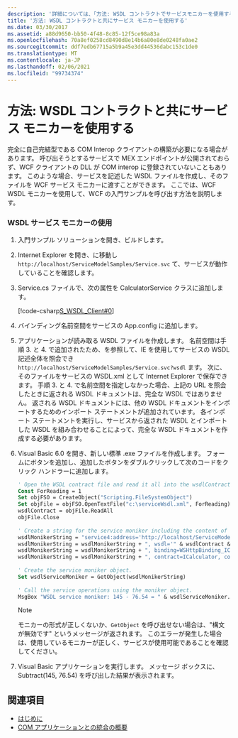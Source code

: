 ```yaml
---
description: '詳細については、「方法: WSDL コントラクトでサービスモニカーを使用する」を参照してください。'
title: '方法: WSDL コントラクトと共にサービス モニカーを使用する'
ms.date: 03/30/2017
ms.assetid: a88d9650-bb50-4f48-8c85-12f5ce98a83a
ms.openlocfilehash: 70a8ef0258cd8490d8e14b6a80e8de0248fa0ae2
ms.sourcegitcommit: ddf7edb67715a5b9a45e3dd44536dabc153c1de0
ms.translationtype: MT
ms.contentlocale: ja-JP
ms.lasthandoff: 02/06/2021
ms.locfileid: "99734374"
---
```

# <a name="how-to-use-a-service-moniker-with-wsdl-contracts"></a>方法: WSDL コントラクトと共にサービス モニカーを使用する

完全に自己完結型である COM Interop クライアントの構築が必要になる場合があります。 呼び出そうとするサービスで MEX エンドポイントが公開されておらず、WCF クライアントの DLL が COM interop に登録されていないこともあります。 このような場合、サービスを記述した WSDL ファイルを作成し、そのファイルを WCF サービス モニカーに渡すことができます。 ここでは、WCF WSDL モニカーを使用して、WCF の入門サンプルを呼び出す方法を説明します。  
  
### <a name="using-the-wsdl-service-moniker"></a>WSDL サービス モニカーの使用  
  
1. 入門サンプル ソリューションを開き、ビルドします。  
  
2. Internet Explorer を開き、に移動し `http://localhost/ServiceModelSamples/Service.svc` て、サービスが動作していることを確認します。  
  
3. Service.cs ファイルで、次の属性を CalculatorService クラスに追加します。  
  
     [!code-csharp[S_WSDL_Client#0](../../../../samples/snippets/csharp/VS_Snippets_CFX/s_wsdl_client/cs/service.cs#0)]  
  
4. バインディング名前空間をサービスの App.config に追加します。  

5. アプリケーションが読み取る WSDL ファイルを作成します。 名前空間は手順 3. と 4. で追加されたため、を参照して、IE を使用してサービスの WSDL 記述全体を照会でき `http://localhost/ServiceModelSamples/Service.svc?wsdl` ます。 次に、そのファイルをサービスの WSDL.xml として Internet Explorer で保存できます。 手順 3. と 4. で名前空間を指定しなかった場合、上記の URL を照会したときに返される WSDL ドキュメントは、完全な WSDL ではありません。 返される WSDL ドキュメントには、他の WSDL ドキュメントをインポートするためのインポート ステートメントが追加されています。 各インポート ステートメントを実行し、サービスから返された WSDL とインポートした WSDL を組み合わせることによって、完全な WSDL ドキュメントを作成する必要があります。  
  
6. Visual Basic 6.0 を開き、新しい標準 .exe ファイルを作成します。 フォームにボタンを追加し、追加したボタンをダブルクリックして次のコードをクリック ハンドラーに追加します。  
  
    ```vb
    ' Open the WSDL contract file and read it all into the wsdlContract string.  
    Const ForReading = 1  
    Set objFSO = CreateObject("Scripting.FileSystemObject")  
    Set objFile = objFSO.OpenTextFile("c:\serviceWsdl.xml", ForReading)  
    wsdlContract = objFile.ReadAll  
    objFile.Close  
  
    ' Create a string for the service moniker including the content of the WSDL contract file.  
    wsdlMonikerString = "service4:address='http://localhost/ServiceModelSamples/service.svc'"  
    wsdlMonikerString = wsdlMonikerString + ", wsdl='" & wsdlContract & "'"  
    wsdlMonikerString = wsdlMonikerString + ", binding=WSHttpBinding_ICalculator, bindingNamespace='http://Microsoft.ServiceModel.Samples'"  
    wsdlMonikerString = wsdlMonikerString + ", contract=ICalculator, contractNamespace='http://Microsoft.ServiceModel.Samples'"  
  
    ' Create the service moniker object.  
    Set wsdlServiceMoniker = GetObject(wsdlMonikerString)  
  
    ' Call the service operations using the moniker object.  
    MsgBox "WSDL service moniker: 145 - 76.54 = " & wsdlServiceMoniker.Subtract(145, 76.54)  
    ```  
  
    > [!NOTE]
    > モニカーの形式が正しくないか、`GetObject` を呼び出せない場合は、"構文が無効です" というメッセージが返されます。  このエラーが発生した場合は、使用しているモニカーが正しく、サービスが使用可能であることを確認してください。  
  
7. Visual Basic アプリケーションを実行します。 メッセージ ボックスに、Subtract(145, 76.54) を呼び出した結果が表示されます。  
  
## <a name="see-also"></a>関連項目

- [はじめに](../samples/getting-started-sample.md)
- [COM アプリケーションとの統合の概要](integrating-with-com-applications-overview.md)
